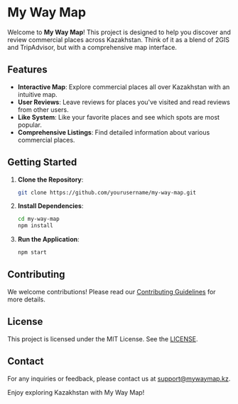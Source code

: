 # My Way Map

Welcome to **My Way Map**! This project is designed to help you discover and review commercial places across Kazakhstan. Think of it as a blend of 2GIS and TripAdvisor, but with a comprehensive map interface.

## Features

- **Interactive Map**: Explore commercial places all over Kazakhstan with an intuitive map.
- **User Reviews**: Leave reviews for places you've visited and read reviews from other users.
- **Like System**: Like your favorite places and see which spots are most popular.
- **Comprehensive Listings**: Find detailed information about various commercial places.

## Getting Started

1. **Clone the Repository**:
    ```bash
    git clone https://github.com/yourusername/my-way-map.git
    ```
2. **Install Dependencies**:
    ```bash
    cd my-way-map
    npm install
    ```
3. **Run the Application**:
    ```bash
    npm start
    ```

## Contributing

We welcome contributions! Please read our [Contributing Guidelines](CONTRIBUTING.md) for more details.

## License

This project is licensed under the MIT License. See the [LICENSE](LICENSE).

## Contact

For any inquiries or feedback, please contact us at [support@mywaymap.kz](mailto:support@mywaymap.kz).

Enjoy exploring Kazakhstan with My Way Map!